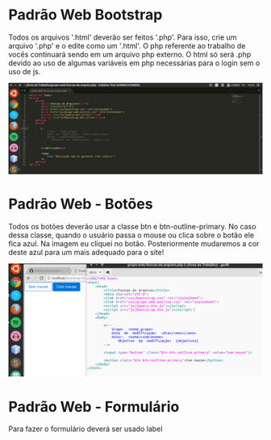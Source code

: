 # Padrão Web Bootstrap

Todos os arquivos '.html' deverão ser feitos '.php'. Para isso, crie um arquivo '.php' e o edite como um '.html'. O php referente ao trabalho de vocês continuará sendo em um arquivo php externo. O html só será .php devido ao uso de algumas variáveis em php necessárias para o login sem o uso de js.

![exemplo html de .html para .php](image/exemplo-html-para-php.jpg)

# Padrão Web - Botões

Todos os botões deverão usar a classe btn e btn-outline-primary. No caso dessa classe, quando o usuário passa o mouse ou clica sobre o botão ele fica azul. Na imagem eu cliquei no botão. Posteriormente mudaremos a cor deste azul para um mais adequado para o site!

![padrao de botoes em bootstrap](image/padrao-botoes.png)

# Padrão Web - Formulário

Para fazer o formulário deverá ser usado label 


